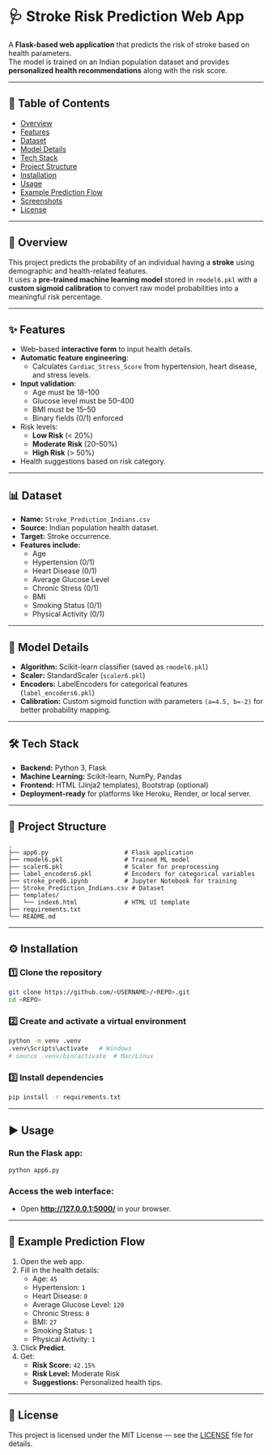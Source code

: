 # 🩺 Stroke Risk Prediction Web App

A **Flask-based web application** that predicts the risk of stroke based on health parameters.  
The model is trained on an Indian population dataset and provides **personalized health recommendations** along with the risk score.

---

## 📖 Table of Contents
- [Overview](#overview)
- [Features](#features)
- [Dataset](#dataset)
- [Model Details](#model-details)
- [Tech Stack](#tech-stack)
- [Project Structure](#project-structure)
- [Installation](#installation)
- [Usage](#usage)
- [Example Prediction Flow](#example-prediction-flow)
- [Screenshots](#screenshots)
- [License](#license)

---

## 📌 Overview
This project predicts the probability of an individual having a **stroke** using demographic and health-related features.  
It uses a **pre-trained machine learning model** stored in `rmodel6.pkl` with a **custom sigmoid calibration** to convert raw model probabilities into a meaningful risk percentage.

---

## ✨ Features
- Web-based **interactive form** to input health details.
- **Automatic feature engineering**:
  - Calculates `Cardiac_Stress_Score` from hypertension, heart disease, and stress levels.
- **Input validation**:
  - Age must be 18–100
  - Glucose level must be 50–400
  - BMI must be 15–50
  - Binary fields (0/1) enforced
- Risk levels:
  - **Low Risk** (< 20%)
  - **Moderate Risk** (20–50%)
  - **High Risk** (> 50%)
- Health suggestions based on risk category.

---

## 📊 Dataset
- **Name:** `Stroke_Prediction_Indians.csv`
- **Source:** Indian population health dataset.
- **Target:** Stroke occurrence.
- **Features include:**
  - Age
  - Hypertension (0/1)
  - Heart Disease (0/1)
  - Average Glucose Level
  - Chronic Stress (0/1)
  - BMI
  - Smoking Status (0/1)
  - Physical Activity (0/1)

---

## 🧠 Model Details
- **Algorithm:** Scikit-learn classifier (saved as `rmodel6.pkl`)
- **Scaler:** StandardScaler (`scaler6.pkl`)
- **Encoders:** LabelEncoders for categorical features (`label_encoders6.pkl`)
- **Calibration:** Custom sigmoid function with parameters `(a=4.5, b=-2)` for better probability mapping.

---

## 🛠 Tech Stack
- **Backend:** Python 3, Flask
- **Machine Learning:** Scikit-learn, NumPy, Pandas
- **Frontend:** HTML (Jinja2 templates), Bootstrap (optional)
- **Deployment-ready** for platforms like Heroku, Render, or local server.

---

## 📂 Project Structure
```
.
├── app6.py                     # Flask application
├── rmodel6.pkl                 # Trained ML model
├── scaler6.pkl                 # Scaler for preprocessing
├── label_encoders6.pkl         # Encoders for categorical variables
├── stroke_pred6.ipynb          # Jupyter Notebook for training
├── Stroke_Prediction_Indians.csv # Dataset
├── templates/
│   └── index6.html             # HTML UI template
├── requirements.txt
└── README.md
```

---

## ⚙️ Installation

### 1️⃣ Clone the repository
```bash
git clone https://github.com/<USERNAME>/<REPO>.git
cd <REPO>
```

### 2️⃣ Create and activate a virtual environment
```bash
python -m venv .venv
.venv\Scripts\activate   # Windows
# source .venv/bin/activate  # Mac/Linux
```

### 3️⃣ Install dependencies
```bash
pip install -r requirements.txt
```

---

## ▶️ Usage

### Run the Flask app:
```bash
python app6.py
```

### Access the web interface:
- Open **http://127.0.0.1:5000/** in your browser.

---

## 🔄 Example Prediction Flow
1. Open the web app.
2. Fill in the health details:
   - Age: `45`
   - Hypertension: `1`
   - Heart Disease: `0`
   - Average Glucose Level: `120`
   - Chronic Stress: `0`
   - BMI: `27`
   - Smoking Status: `1`
   - Physical Activity: `1`
3. Click **Predict**.
4. Get:
   - **Risk Score:** `42.15%`
   - **Risk Level:** Moderate Risk
   - **Suggestions:** Personalized health tips.

---

## 📜 License
This project is licensed under the MIT License — see the [LICENSE](LICENSE) file for details.
